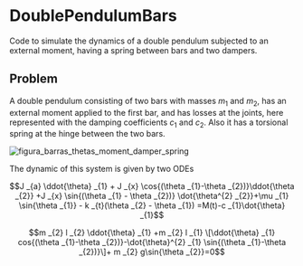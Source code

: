 # DoublePendulumBars
Code to simulate the dynamics of a double pendulum subjected to an external moment, having a spring between bars and two dampers. 

## Problem 

A double pendulum consisting of two bars with masses $m_{1}$ and $m_{2}$, has an external moment applied to the first bar, and has losses at the joints, here represented with the damping coefficients $c_{1}$ and $c_{2}$. Also it has a torsional spring at the hinge between the two bars.  

![figura_barras_thetas_moment_damper_spring](https://github.com/user-attachments/assets/648a997d-b9a3-43ed-847e-91d5ce13d22e)

The dynamic of this system is given by two ODEs

$$J _{a} \ddot{\theta} _{1} + J _{x} \cos{(\theta _{1}-\theta _{2})}\ddot{\theta _{2}} +J _{x} \sin{(\theta _{1} - \theta _{2})} \dot{\theta^{2} _{2}}+\mu _{1} \sin{\theta _{1}} - k _{t}(\theta _{2} - \theta _{1}) =M(t)-c _{1}\dot{\theta} _{1}$$

$$m _{2} l _{2} \ddot{\theta} _{1} +m _{2} l _{1} \[\ddot{\theta} _{1} cos{(\theta _{1}-\theta _{2})}-\dot{\theta}^{2} _{1} \sin{(\theta _{1}-\theta _{2})}\]+ m _{2} g\sin{\theta _{2}}=0$$
